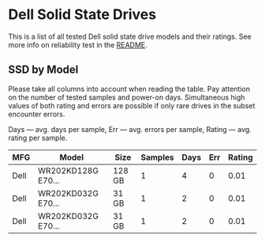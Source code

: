 Dell Solid State Drives
=======================

This is a list of all tested Dell solid state drive models and their ratings. See
more info on reliability test in the [README](https://github.com/linuxhw/SMART).

SSD by Model
------------

Please take all columns into account when reading the table. Pay attention on the
number of tested samples and power-on days. Simultaneous high values of both rating
and errors are possible if only rare drives in the subset encounter errors.

Days   — avg. days per sample,
Err    — avg. errors per sample,
Rating — avg. rating per sample.

| MFG       | Model              | Size   | Samples | Days  | Err   | Rating |
|-----------|--------------------|--------|---------|-------|-------|--------|
| Dell      | WR202KD128G E70... | 128 GB | 1       | 4     | 0     | 0.01   |
| Dell      | WR202KD032G E70... | 31 GB  | 1       | 2     | 0     | 0.01   |
| Dell      | WR202KD032G E70... | 31 GB  | 1       | 2     | 0     | 0.01   |

